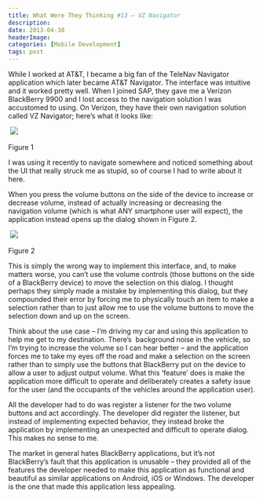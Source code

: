 ```yaml
---
title: What Were They Thinking #13 – VZ Navigator
description: 
date: 2013-04-30
headerImage: 
categories: [Mobile Development]
tags: post
---
```


While I worked at AT&T, I became a big fan of the TeleNav Navigator application which later became AT&T Navigator. The interface was intuitive and it worked pretty well. When I joined SAP, they gave me a Verizon BlackBerry 9900 and I lost access to the navigation solution I was accustomed to using. On Verizon, they have their own navigation solution called VZ Navigator; here’s what it looks like:

 ![](images/stories/2013/verizon-navigation-app-1.png)

Figure 1

I was using it recently to navigate somewhere and noticed something about the UI that really struck me as stupid, so of course I had to write about it here.

When you press the volume buttons on the side of the device to increase or decrease volume, instead of actually increasing or decreasing the navigation volume (which is what ANY smartphone user will expect), the application instead opens up the dialog shown in Figure 2.

 ![](images/stories/2013/verizon-navigation-app-2.png)

Figure 2

This is simply the wrong way to implement this interface, and, to make matters worse, you can’t use the volume controls (those buttons on the side of a BlackBerry device) to move the selection on this dialog. I thought perhaps they simply made a mistake by implementing this dialog, but they compounded their error by forcing me to physically touch an item to make a selection rather than to just allow me to use the volume buttons to move the selection down and up on the screen.

Think about the use case – I’m driving my car and using this application to help me get to my destination. There’s  background noise in the vehicle, so I’m trying to increase the volume so I can hear better – and the application forces me to take my eyes off the road and make a selection on the screen rather than to simply use the buttons that BlackBerry put on the device to allow a user to adjust output volume. What this ‘feature’ does is make the application more difficult to operate and deliberately creates a safety issue for the user (and the occupants of the vehicles around the application user).

All the developer had to do was register a listener for the two volume buttons and act accordingly. The developer did register the listener, but instead of implementing expected behavior, they instead broke the application by implementing an unexpected and difficult to operate dialog. This makes no sense to me.

The market in general hates BlackBerry applications, but it’s not BlackBerry’s fault that this application is unusable – they provided all of the features the developer needed to make this application as functional and beautiful as similar applications on Android, iOS or Windows. The developer is the one that made this application less appealing.